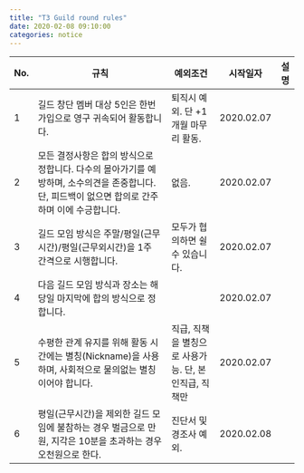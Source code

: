 ```yaml
---
title: "T3 Guild round rules"
date: 2020-02-08 09:10:00
categories: notice
---
```



No.|규칙|예외조건|시작일자|설명
---|---|------|------|--
1|길드 창단 멤버 대상 5인은 한번 가입으로 영구 귀속되어 활동합니다.|퇴직시 예외. 단 +1개월 마무리 활동.|2020.02.07|
2|모든 결정사항은 합의 방식으로 정합니다. 다수의 몰아가기를 예방하며, 소수의견을 존중합니다. 단, 피드백이 없으면 합의로 간주하며 이에 수긍합니다.| 없음. |2020.02.07|
3|길드 모임 방식은 주말/평일(근무시간)/평일(근무외시간)을 1주 간격으로 시행합니다.|모두가 협의하면 쉴수 있습니다.|2020.02.07|
4|다음 길드 모임 방식과 장소는 해당일 마지막에 합의 방식으로 정합니다.| |2020.02.07|
5|수평한 관계 유지를 위해 활동 시간에는 별칭(Nickname)을 사용하며, 사회적으로 물의없는 별칭이어야 합니다.|직급, 직책을 별칭으로 사용가능. 단, 본인직급, 직책만|2020.02.07|
6|평일(근무시간)을 제외한 길드 모임에 불참하는 경우 벌금으로 만원, 지각은 10분을 초과하는 경우 오천원으로 한다.|진단서 및 경조사 예외.|2020.02.08|


